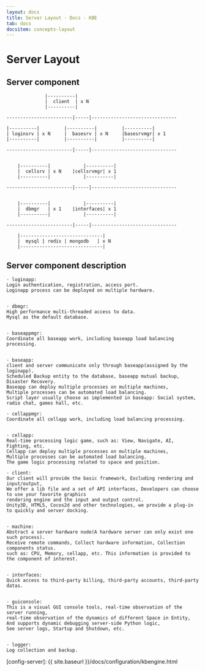 ```yaml
---
layout: docs
title: Server Layout · Docs · KBE
tab: docs
docsitem: concepts-layout
---
```


Server Layout
=============


Server component
----------------------------------

			      |----------|
			      |  client  | x N
			      |----------|

	------------------------|-----|-------------------------------

	|----------|	     |----------|         |----------|
	| loginsrv | x N     |  basesrv | x N     |basesrvmgr| x 1
	|----------|         |----------|         |----------|

	------------------------|-----|-------------------------------


		|----------|            |----------|
		|  cellsrv | x N	|cellsrvmgr| x 1
		|----------|            |----------|

	------------------------|-----|-------------------------------


		|----------|            |----------|
		|  dbmgr   | x 1	|interfaces| x 1
		|----------|            |----------|

	------------------------|-----|-------------------------------

		|------------------------------|
		|  mysql | redis | mongodb   | x N
		|------------------------------|


Server component description
----------------------------------

	· loginapp:
	Login authentication, registration, access port. 
	Loginapp process can be deployed on multiple hardware. 


	· dbmgr:
	High performance multi-threaded access to data.
	Mysql as the default database. 


	· baseappmgr:
	Coordinate all baseapp work, including baseapp load balancing processing.


	· baseapp:
	client and server communicate only through baseapp(assigned by the loginapp).
	Scheduled Backup entity to the database, baseapp mutual backup, Disaster Recovery.
	Baseapp can deploy multiple processes on multiple machines, 
	Multiple processes can be automated load balancing.
	Script layer usually choose as implemented in baseapp: Social system, radio chat, games hall, etc.

	· cellappmgr:
	Coordinate all cellapp work, including load balancing processing.


	· cellapp:
	Real-time processing logic game, such as: View, Navigate, AI, Fighting, etc.
	Cellapp can deploy multiple processes on multiple machines, 
	Multiple processes can be automated load balancing.
	The game logic processing related to space and position.

	· client:
	Our client will provide the basic framework, Excluding rendering and input/output, 
	We offer a lib file and a set of API interfaces, Developers can choose to use your favorite graphics 
	rendering engine and the input and output control.
	Unity3D, HTML5, Cocos2d and other technologies, we provide a plug-in to quickly and server docking.


	· machine:
	Abstract a server hardware node(A hardware server can only exist one such process).
	Receive remote commands, Collect hardware information, Collection components status.
	such as: CPU, Memory, cellapp, etc. This information is provided to the component of interest. 


	· interfaces: 
	Quick access to third-party billing, third-party accounts, third-party datas.


	· guiconsole: 
	This is a visual GUI console tools, real-time observation of the server running, 
	real-time observation of the dynamics of different Space in Entity, 
	And supports dynamic debugging server-side Python logic,
	See server logs, Startup and Shutdown, etc.


	· logger: 
	Log collection and backup.


[config-server]: {{ site.baseurl }}/docs/configuration/kbengine.html